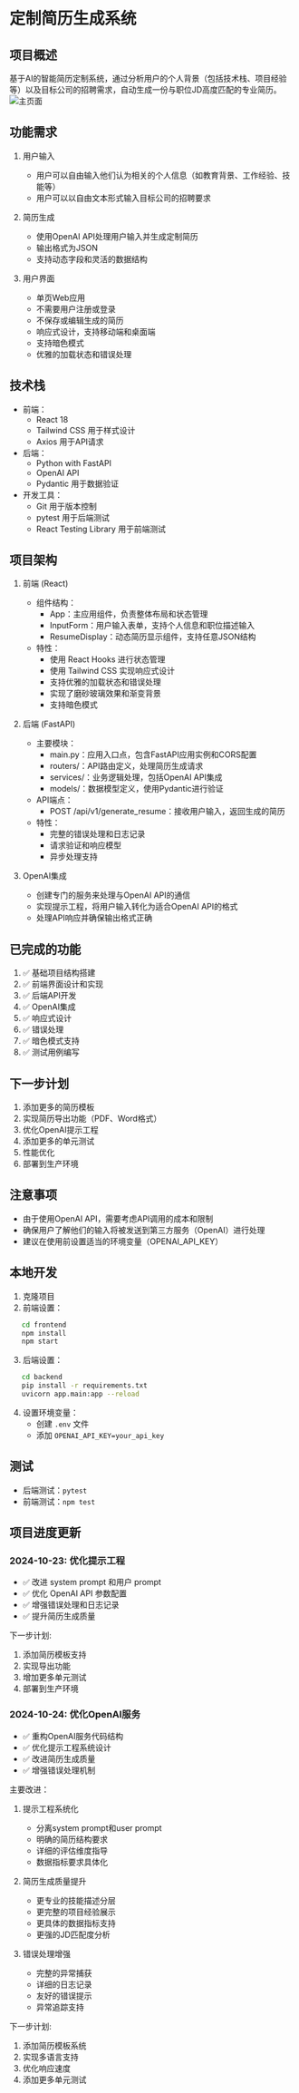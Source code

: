 # 定制简历生成系统

## 项目概述
基于AI的智能简历定制系统，通过分析用户的个人背景（包括技术栈、项目经验等）以及目标公司的招聘需求，自动生成一份与职位JD高度匹配的专业简历。
![主页面](docs/images/home_page.png)
## 功能需求

1. 用户输入
   - 用户可以自由输入他们认为相关的个人信息（如教育背景、工作经验、技能等）
   - 用户可以以自由文本形式输入目标公司的招聘要求

2. 简历生成
   - 使用OpenAI API处理用户输入并生成定制简历
   - 输出格式为JSON
   - 支持动态字段和灵活的数据结构

3. 用户界面
   - 单页Web应用
   - 不需要用户注册或登录
   - 不保存或编辑生成的简历
   - 响应式设计，支持移动端和桌面端
   - 支持暗色模式
   - 优雅的加载状态和错误处理

## 技术栈
- 前端：
  - React 18
  - Tailwind CSS 用于样式设计
  - Axios 用于API请求
- 后端：
  - Python with FastAPI
  - OpenAI API
  - Pydantic 用于数据验证
- 开发工具：
  - Git 用于版本控制
  - pytest 用于后端测试
  - React Testing Library 用于前端测试

## 项目架构

1. 前端 (React)
   - 组件结构：
     - App：主应用组件，负责整体布局和状态管理
     - InputForm：用户输入表单，支持个人信息和职位描述输入
     - ResumeDisplay：动态简历显示组件，支持任意JSON结构
   - 特性：
     - 使用 React Hooks 进行状态管理
     - 使用 Tailwind CSS 实现响应式设计
     - 支持优雅的加载状态和错误处理
     - 实现了磨砂玻璃效果和渐变背景
     - 支持暗色模式

2. 后端 (FastAPI)
   - 主要模块：
     - main.py：应用入口点，包含FastAPI应用实例和CORS配置
     - routers/：API路由定义，处理简历生成请求
     - services/：业务逻辑处理，包括OpenAI API集成
     - models/：数据模型定义，使用Pydantic进行验证
   - API端点：
     - POST /api/v1/generate_resume：接收用户输入，返回生成的简历
   - 特性：
     - 完整的错误处理和日志记录
     - 请求验证和响应模型
     - 异步处理支持

3. OpenAI集成
   - 创建专门的服务来处理与OpenAI API的通信
   - 实现提示工程，将用户输入转化为适合OpenAI API的格式
   - 处理API响应并确保输出格式正确

## 已完成的功能
1. ✅ 基础项目结构搭建
2. ✅ 前端界面设计和实现
3. ✅ 后端API开发
4. ✅ OpenAI集成
5. ✅ 响应式设计
6. ✅ 错误处理
7. ✅ 暗色模式支持
8. ✅ 测试用例编写

## 下一步计划
1. 添加更多的简历模板
2. 实现简历导出功能（PDF、Word格式）
3. 优化OpenAI提示工程
4. 添加更多的单元测试
5. 性能优化
6. 部署到生产环境

## 注意事项
- 由于使用OpenAI API，需要考虑API调用的成本和限制
- 确保用户了解他们的输入将被发送到第三方服务（OpenAI）进行处理
- 建议在使用前设置适当的环境变量（OPENAI_API_KEY）

## 本地开发
1. 克隆项目
2. 前端设置：   
```bash
   cd frontend
   npm install
   npm start   
```
3. 后端设置：   
```bash
   cd backend
   pip install -r requirements.txt
   uvicorn app.main:app --reload   
   ```
4. 设置环境变量：
   - 创建 `.env` 文件
   - 添加 `OPENAI_API_KEY=your_api_key`

## 测试
- 后端测试：`pytest`
- 前端测试：`npm test`

## 项目进度更新

### 2024-10-23: 优化提示工程
- ✅ 改进 system prompt 和用户 prompt
- ✅ 优化 OpenAI API 参数配置
- ✅ 增强错误处理和日志记录
- ✅ 提升简历生成质量

下一步计划:
1. 添加简历模板支持
2. 实现导出功能
3. 增加更多单元测试
4. 部署到生产环境

### 2024-10-24: 优化OpenAI服务
- ✅ 重构OpenAI服务代码结构
- ✅ 优化提示工程系统设计
- ✅ 改进简历生成质量
- ✅ 增强错误处理机制

主要改进：
1. 提示工程系统化
   - 分离system prompt和user prompt
   - 明确的简历结构要求
   - 详细的评估维度指导
   - 数据指标要求具体化

2. 简历生成质量提升
   - 更专业的技能描述分层
   - 更完整的项目经验展示
   - 更具体的数据指标支持
   - 更强的JD匹配度分析

3. 错误处理增强
   - 完整的异常捕获
   - 详细的日志记录
   - 友好的错误提示
   - 异常追踪支持

下一步计划:
1. 添加简历模板系统
2. 实现多语言支持
3. 优化响应速度
4. 添加更多单元测试
